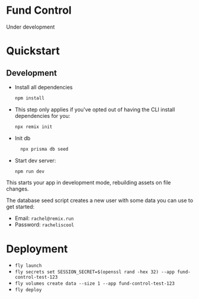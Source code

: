# Fund Control 

Under development


# Quickstart

## Development


- Install all dependencies

  ```sh 
  npm install
  ```

- This step only applies if you've opted out of having the CLI install dependencies for you:
   
  ```sh
  npx remix init
  ```

- Init db
  ```sh
    npx prisma db seed
  ```

- Start dev server:

  ```sh
  npm run dev
  ```

This starts your app in development mode, rebuilding assets on file changes.

The database seed script creates a new user with some data you can use to get started:

- Email: `rachel@remix.run`
- Password: `racheliscool`

# Deployment 

- `fly launch`
- `fly secrets set SESSION_SECRET=$(openssl rand -hex 32) --app fund-control-test-123`
- `fly volumes create data --size 1 --app fund-control-test-123`
- `fly deploy`
